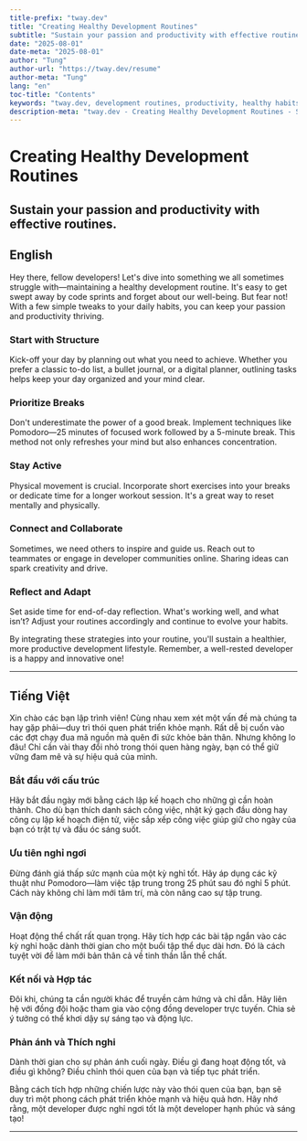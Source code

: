 ```yaml
---
title-prefix: "tway.dev"
title: "Creating Healthy Development Routines"
subtitle: "Sustain your passion and productivity with effective routines."
date: "2025-08-01"
date-meta: "2025-08-01"
author: "Tung"
author-url: "https://tway.dev/resume"
author-meta: "Tung"
lang: "en"
toc-title: "Contents"
keywords: "tway.dev, development routines, productivity, healthy habits, software engineering"
description-meta: "tway.dev - Creating Healthy Development Routines - Sustain your passion and productivity with effective routines."
---
```


# Creating Healthy Development Routines
## Sustain your passion and productivity with effective routines.

## English
Hey there, fellow developers! Let's dive into something we all sometimes struggle with—maintaining a healthy development routine. It's easy to get swept away by code sprints and forget about our well-being. But fear not! With a few simple tweaks to your daily habits, you can keep your passion and productivity thriving.

### Start with Structure
Kick-off your day by planning out what you need to achieve. Whether you prefer a classic to-do list, a bullet journal, or a digital planner, outlining tasks helps keep your day organized and your mind clear.

### Prioritize Breaks
Don't underestimate the power of a good break. Implement techniques like Pomodoro—25 minutes of focused work followed by a 5-minute break. This method not only refreshes your mind but also enhances concentration.

### Stay Active
Physical movement is crucial. Incorporate short exercises into your breaks or dedicate time for a longer workout session. It's a great way to reset mentally and physically.

### Connect and Collaborate
Sometimes, we need others to inspire and guide us. Reach out to teammates or engage in developer communities online. Sharing ideas can spark creativity and drive.

### Reflect and Adapt
Set aside time for end-of-day reflection. What's working well, and what isn’t? Adjust your routines accordingly and continue to evolve your habits.

By integrating these strategies into your routine, you'll sustain a healthier, more productive development lifestyle. Remember, a well-rested developer is a happy and innovative one!

---

## Tiếng Việt
Xin chào các bạn lập trình viên! Cùng nhau xem xét một vấn đề mà chúng ta hay gặp phải—duy trì thói quen phát triển khỏe mạnh. Rất dễ bị cuốn vào các đợt chạy đua mã nguồn mà quên đi sức khỏe bản thân. Nhưng không lo đâu! Chỉ cần vài thay đổi nhỏ trong thói quen hàng ngày, bạn có thể giữ vững đam mê và sự hiệu quả của mình.

### Bắt đầu với cấu trúc
Hãy bắt đầu ngày mới bằng cách lập kế hoạch cho những gì cần hoàn thành. Cho dù bạn thích danh sách công việc, nhật ký gạch đầu dòng hay công cụ lập kế hoạch điện tử, việc sắp xếp công việc giúp giữ cho ngày của bạn có trật tự và đầu óc sáng suốt.

### Ưu tiên nghỉ ngơi
Đừng đánh giá thấp sức mạnh của một kỳ nghỉ tốt. Hãy áp dụng các kỹ thuật như Pomodoro—làm việc tập trung trong 25 phút sau đó nghỉ 5 phút. Cách này không chỉ làm mới tâm trí, mà còn nâng cao sự tập trung.

### Vận động
Hoạt động thể chất rất quan trọng. Hãy tích hợp các bài tập ngắn vào các kỳ nghỉ hoặc dành thời gian cho một buổi tập thể dục dài hơn. Đó là cách tuyệt vời để làm mới bản thân cả về tinh thần lẫn thể chất.

### Kết nối và Hợp tác
Đôi khi, chúng ta cần người khác để truyền cảm hứng và chỉ dẫn. Hãy liên hệ với đồng đội hoặc tham gia vào cộng đồng developer trực tuyến. Chia sẻ ý tưởng có thể khơi dậy sự sáng tạo và động lực.

### Phản ánh và Thích nghi
Dành thời gian cho sự phản ánh cuối ngày. Điều gì đang hoạt động tốt, và điều gì không? Điều chỉnh thói quen của bạn và tiếp tục phát triển.

Bằng cách tích hợp những chiến lược này vào thói quen của bạn, bạn sẽ duy trì một phong cách phát triển khỏe mạnh và hiệu quả hơn. Hãy nhớ rằng, một developer được nghỉ ngơi tốt là một developer hạnh phúc và sáng tạo!

---